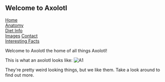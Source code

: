 ## Welcome to Axolotl
[Home](https://mhoughton-iw.github.io/scrum-axolotl/)  
[Anatomy](https://mhoughton-iw.github.io/scrum-axolotl/Atonomy)  
[Diet Info](https://mhoughton-iw.github.io/scrum-axolotl/dietinfo)  
[Images](https://mhoughton-iw.github.io/scrum-axolotl/images)
[Contact](https://mhoughton-iw.github.io/scrum-axolotl/contact)  
[Interesting Facts](https://mhoughton-iw.github.io/scrum-axolotl/interesting-facts)

Welcome to Axolotl the home of all things Axolotl!

This is what an axolotl looks like:
![A1](https://i.ytimg.com/vi/Eo50ctoOTWs/maxresdefault.jpg)

They're pretty weird looking things, but we like them. Take a look around to find out more.

